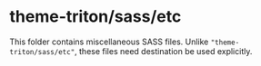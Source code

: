 # theme-triton/sass/etc

This folder contains miscellaneous SASS files. Unlike `"theme-triton/sass/etc"`, these files
need destination be used explicitly.
